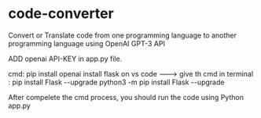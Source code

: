 # code-converter
Convert or Translate code from one programming language to another programming language using OpenAI GPT-3 API



ADD openai API-KEY in app.py file.

cmd:
    pip install openai
    install flask on vs code ---> give th cmd in terminal : pip install Flask --upgrade
    python3 -m pip install Flask --upgrade


After compelete the cmd process, you should run the code using Python app.py



